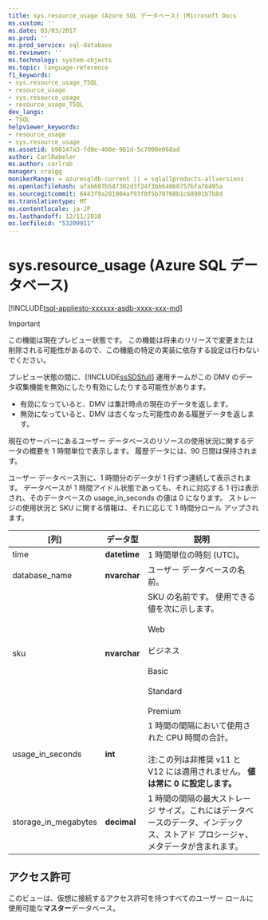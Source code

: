 ```yaml
---
title: sys.resource_usage (Azure SQL データベース) |Microsoft Docs
ms.custom: ''
ms.date: 03/03/2017
ms.prod: ''
ms.prod_service: sql-database
ms.reviewer: ''
ms.technology: system-objects
ms.topic: language-reference
f1_keywords:
- sys.resource_usage_TSQL
- resource_usage
- sys.resource_usage
- resource_usage_TSQL
dev_langs:
- TSQL
helpviewer_keywords:
- resource_usage
- sys.resource_usage
ms.assetid: b90147a3-fd8e-408e-961d-5c7000e068ad
author: CarlRabeler
ms.author: carlrab
manager: craigg
monikerRange: = azuresqldb-current || = sqlallproducts-allversions
ms.openlocfilehash: afab607b547302d3f24f3bb64060757bfa76495a
ms.sourcegitcommit: 6443f9a281904af93f0f5b78760b1c68901b7b8d
ms.translationtype: MT
ms.contentlocale: ja-JP
ms.lasthandoff: 12/11/2018
ms.locfileid: "53209911"
---
```

# <a name="sysresourceusage-azure-sql-database"></a>sys.resource_usage (Azure SQL データベース)
[!INCLUDE[tsql-appliesto-xxxxxx-asdb-xxxx-xxx-md](../../includes/tsql-appliesto-xxxxxx-asdb-xxxx-xxx-md.md)]

    
> [!IMPORTANT]
>  この機能は現在プレビュー状態です。 この機能は将来のリリースで変更または削除される可能性があるので、この機能の特定の実装に依存する設定は行わないでください。  
> 
>  プレビュー状態の間に、[!INCLUDE[ssSDSfull](../../includes/sssdsfull-md.md)] 運用チームがこの DMV のデータ収集機能を無効にしたり有効にしたりする可能性があります。  
> 
>  -   有効になっていると、DMV は集計時点の現在のデータを返します。  
> -   無効になっていると、DMV は古くなった可能性のある履歴データを返します。  
  
 現在のサーバーにあるユーザー データベースのリソースの使用状況に関するデータの概要を 1 時間単位で表示します。 履歴データには、90 日間は保持されます。  
  
 ユーザー データベース別に、1 時間分のデータが 1 行ずつ連続して表示されます。 データベースが 1 時間アイドル状態であっても、それに対応する 1 行は表示され、そのデータベースの usage_in_seconds の値は 0 になります。 ストレージの使用状況と SKU に関する情報は、それに応じて 1 時間分ロール アップされます。  
  
|[列]|データ型|説明|  
|-------------|---------------|-----------------|  
|time|**datetime**|1 時間単位の時刻 (UTC)。|  
|database_name|**nvarchar**|ユーザー データベースの名前。|  
|sku|**nvarchar**|SKU の名前です。 使用できる値を次に示します。<br /><br /> Web<br /><br /> ビジネス<br /><br /> Basic<br /><br /> Standard<br /><br /> Premium|  
|usage_in_seconds|**int**|1 時間の間隔において使用された CPU 時間の合計。<br /><br /> 注:この列は非推奨 v11 と V12 には適用されません。 **値は常に 0 に設定します。**|  
|storage_in_megabytes|**decimal**|1 時間の間隔の最大ストレージ サイズ。これにはデータベースのデータ、インデックス、ストアド プロシージャ、メタデータが含まれます。|  
  
## <a name="permissions"></a>アクセス許可  
 このビューは、仮想に接続するアクセス許可を持つすべてのユーザー ロールに使用可能な**マスター**データベース。  
  
  
